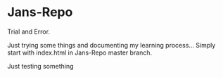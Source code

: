 # Jans-Repo
Trial and Error.

Just trying some things and documenting my learning process...
Simply start with index.html in Jans-Repo master branch.

Just testing something 
